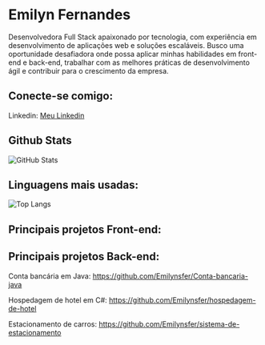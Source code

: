 # Emilyn Fernandes

Desenvolvedora Full Stack apaixonado por tecnologia, com experiência em desenvolvimento de aplicações web e soluções escaláveis. Busco uma oportunidade desafiadora onde possa aplicar minhas habilidades em front-end e back-end, trabalhar com as melhores práticas de desenvolvimento ágil e contribuir para o crescimento da empresa.

## Conecte-se comigo:

Linkedin: <a href="https://www.linkedin.com/in/emilynsfer013/" target="_blank">Meu Linkedin</a>


## Github Stats 

![GitHub Stats](https://github-readme-stats.vercel.app/api?username=Emilynsfer&theme=transparent&bg_color=000&border_color=30A3DC&show_icons=true&icon_color=30A3DC&title_color=E94D5F&text_color=FFF)


## Linguagens mais usadas: 

![Top Langs](https://github-readme-stats-git-masterrstaa-rickstaa.vercel.app/api/top-langs/?username=Emilynsfer&layout=compact&bg_color=000&border_color=30A3DC&title_color=E94D5F&text_color=FFF)


## Principais projetos Front-end:



## Principais projetos Back-end:

Conta bancária em Java: <a href="https://github.com/Emilynsfer/Conta-bancaria-java">https://github.com/Emilynsfer/Conta-bancaria-java</a>

Hospedagem de hotel em C#: <a href="https://github.com/Emilynsfer/hospedagem-de-hotel">https://github.com/Emilynsfer/hospedagem-de-hotel</a>

Estacionamento de carros: <a href="https://github.com/Emilynsfer/sistema-de-estacionamento">https://github.com/Emilynsfer/sistema-de-estacionamento</a>



